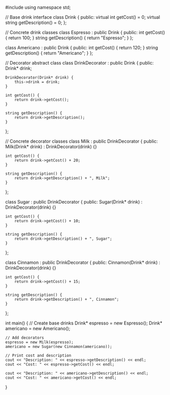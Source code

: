 #include <iostream>
using namespace std;

// Base drink interface
class Drink {
public:
    virtual int getCost() = 0;
    virtual string getDescription() = 0;
};

// Concrete drink classes
class Espresso : public Drink {
public:
    int getCost() {
        return 100;
    }
    string getDescription() {
        return "Espresso";
    }
};

class Americano : public Drink {
public:
    int getCost() {
        return 120;
    }
    string getDescription() {
        return "Americano";
    }
};

// Decorator abstract class
class DrinkDecorator : public Drink {
public:
    Drink* drink;

    DrinkDecorator(Drink* drink) {
        this->drink = drink;
    }

    int getCost() {
        return drink->getCost();
    }

    string getDescription() {
        return drink->getDescription();
    }
};

// Concrete decorator classes
class Milk : public DrinkDecorator {
public:
    Milk(Drink* drink) : DrinkDecorator(drink) {}

    int getCost() {
        return drink->getCost() + 20;
    }

    string getDescription() {
        return drink->getDescription() + ", Milk";
    }
};

class Sugar : public DrinkDecorator {
public:
    Sugar(Drink* drink) : DrinkDecorator(drink) {}

    int getCost() {
        return drink->getCost() + 10;
    }

    string getDescription() {
        return drink->getDescription() + ", Sugar";
    }
};

class Cinnamon : public DrinkDecorator {
public:
    Cinnamon(Drink* drink) : DrinkDecorator(drink) {}

    int getCost() {
        return drink->getCost() + 15;
    }

    string getDescription() {
        return drink->getDescription() + ", Cinnamon";
    }
};

int main() {
    // Create base drinks
    Drink* espresso = new Espresso();
    Drink* americano = new Americano();

    // Add decorators
    espresso = new Milk(espresso);
    americano = new Sugar(new Cinnamon(americano));

    // Print cost and description
    cout << "Description: " << espresso->getDescription() << endl;
    cout << "Cost: " << espresso->getCost() << endl;
      
    cout << "Description: " << americano->getDescription() << endl;
    cout << "Cost: " << americano->getCost() << endl;
}
